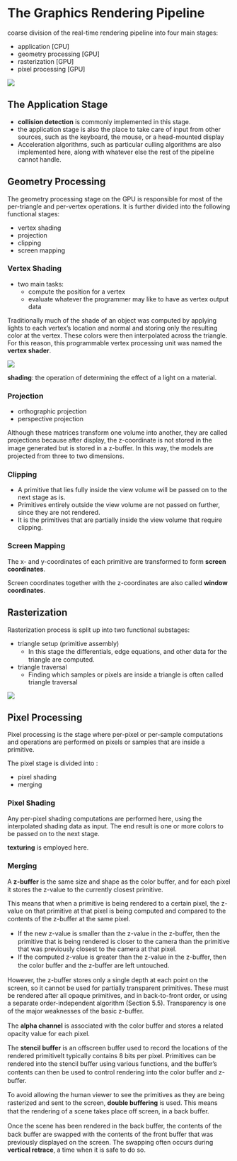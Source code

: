 # The Graphics Rendering Pipeline

coarse division of the real-time rendering pipeline into four main stages:

- application  [CPU]
- geometry processing [GPU]
- rasterization [GPU]
- pixel processing [GPU]

![](https://github.com/Uyouii/LearnOpenGL/raw/master/Real%20Time%20Rending%20Image/rendering%20pipeline.PNG)



## The Application Stage

- **collision detection** is commonly implemented in this stage.
- the application stage is also the place to take care of input from other sources, such as the keyboard, the mouse, or a head-mounted display
- Acceleration algorithms, such as particular culling algorithms are also implemented here, along with whatever else the rest of the pipeline cannot handle.

## Geometry Processing

The geometry processing stage on the GPU is responsible for most of the per-triangle and per-vertex operations. It is further divided into the following functional stages:

- vertex shading
- projection
- clipping
- screen mapping

### Vertex Shading

- two main tasks:
  - compute the position for a vertex
  - evaluate whatever the programmer may like to have as vertex output data

Traditionally much of the shade of an object was computed by applying lights to each vertex’s location and normal and storing only the resulting color at the vertex. These colors were then interpolated across the triangle. For this reason, this programmable vertex processing unit was named the **vertex shader**.



![](https://github.com/Uyouii/LearnOpenGL/raw/master/Real%20Time%20Rending%20Image/veiw%20space.PNG)



**shading**: the operation of determining the effect of a light on a material.

### Projection

- orthographic projection
- perspective projection

Although these matrices transform one volume into another, they are called projections because after display, the z-coordinate is not stored in the image generated but is stored in a z-buﬀer. In this way, the models are projected from three to two dimensions.

### Clipping

- A primitive that lies fully inside the view volume will be passed on to the next stage as is. 
- Primitives entirely outside the view volume are not passed on further, since they are not rendered. 
- It is the primitives that are partially inside the view volume that require clipping.

### Screen Mapping

The x- and y-coordinates of each primitive are transformed to form **screen coordinates**.

Screen coordinates together with the z-coordinates are also called **window coordinates**.

## Rasterization 

Rasterization process is split up into two functional substages:

- triangle setup (primitive assembly)
  - In this stage the diﬀerentials, edge equations, and other data for the triangle are computed.
- triangle traversal
  -  Finding which samples or pixels are inside a triangle is often called triangle traversal

![](https://github.com/Uyouii/LearnOpenGL/raw/master/Real%20Time%20Rending%20Image/rasterization%20and%20pixel%20processing.PNG)

## Pixel Processing

 Pixel processing is the stage where per-pixel or per-sample computations and operations are performed on pixels or samples that are inside a primitive.

 The pixel stage is divided into :
- pixel shading
- merging

### Pixel Shading

Any per-pixel shading computations are performed here, using the interpolated shading data as input. The end result is one or more colors to be passed on to the next stage. 

**texturing** is employed here.

### Merging

A **z-buﬀer** is the same size and shape as the color buﬀer, and for each pixel it stores the z-value to the currently closest primitive. 

This means that when a primitive is being rendered to a certain pixel, the z-value on that primitive
at that pixel is being computed and compared to the contents of the z-buﬀer at the same pixel. 
- If the new z-value is smaller than the z-value in the z-buﬀer, then the primitive that is being rendered is closer to the camera than the primitive that was previously closest to the camera at that pixel. 
- If the computed z-value is greater than the z-value in the z-buﬀer, then the color buﬀer and the z-buﬀer are left untouched. 

However, the z-buﬀer stores only a single depth at each point on the screen, so it cannot be used for partially transparent primitives. These must be rendered after all opaque primitives, and in back-to-front
order, or using a separate order-independent algorithm (Section 5.5). Transparency is one of the major weaknesses of the basic z-buﬀer.

The **alpha channel** is associated with the color buﬀer and stores a related opacity value for each pixel.

The **stencil buﬀer** is an oﬀscreen buﬀer used to record the locations of the rendered primitiveIt typically contains 8 bits per pixel. Primitives can be rendered into the stencil buﬀer using various functions, and the buﬀer’s contents can then be used to control rendering into the color buﬀer and z-buﬀer.

To avoid allowing the human viewer to see the primitives as they are being rasterized and sent to the screen, **double buﬀering** is used. This means that the rendering of a scene takes place oﬀ screen, in a back buﬀer. 

Once the scene has been rendered in the back buﬀer, the contents of the back buﬀer are swapped with the contents of the front buﬀer that was previously displayed on the screen. The swapping often occurs during **vertical retrace**, a time when it is safe to do so.
